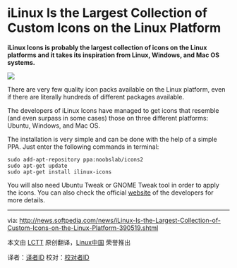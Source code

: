 iLinux Is the Largest Collection of Custom Icons on the Linux Platform
================================================================================
**iLinux Icons is probably the largest collection of icons on the Linux platforms and it takes its inspiration from Linux, Windows, and Mac OS systems.**

![](http://i1-news.softpedia-static.com/images/news2/iLinux-Is-the-Largest-Collection-of-Custom-Icons-on-the-Linux-Platform-390519-2.png)

There are very few quality icon packs available on the Linux platform, even if there are literally hundreds of different packages available.

The developers of iLinux Icons have managed to get icons that resemble (and even surpass in some cases) those on three different platforms: Ubuntu, Windows, and Mac OS.

The installation is very simple and can be done with the help of a simple PPA. Just enter the following commands in terminal:

    sudo add-apt-repository ppa:noobslab/icons2
    sudo apt-get update
    sudo apt-get install ilinux-icons

You will also need Ubuntu Tweak or GNOME Tweak tool in order to apply the icons. You can also check the official [website](http://haniahmed.deviantart.com/art/iLinux-icons-v-8-5-354470161) of the developers for more details.

--------------------------------------------------------------------------------

via: http://news.softpedia.com/news/iLinux-Is-the-Largest-Collection-of-Custom-Icons-on-the-Linux-Platform-390519.shtml

本文由 [LCTT](https://github.com/LCTT/TranslateProject) 原创翻译，[Linux中国](http://linux.cn/) 荣誉推出

译者：[译者ID](https://github.com/译者ID) 校对：[校对者ID](https://github.com/校对者ID)

[1]:http://haniahmed.deviantart.com/art/iLinux-icons-v-8-5-354470161